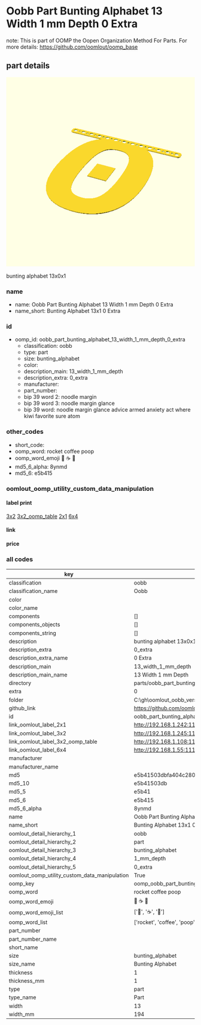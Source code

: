 # Oobb Part Bunting Alphabet 13 Width 1 mm Depth 0 Extra  

note: This is part of OOMP the Oopen Organization Method For Parts. For more details: https://github.com/oomlout/oomp_base

##  part details
  

[![](3dpr.png)](3dpr.png)

bunting alphabet 13x0x1



### name
* name: Oobb Part Bunting Alphabet 13 Width 1 mm Depth 0 Extra
* name_short: Bunting Alphabet 13x1 0 Extra
### id
* oomp_id: oobb_part_bunting_alphabet_13_width_1_mm_depth_0_extra
  * classification: oobb
  * type: part
  * size: bunting_alphabet
  * color: 
  * description_main: 13_width_1_mm_depth
  * description_extra: 0_extra
  * manufacturer: 
  * part_number: 
  * bip 39 word 2: noodle margin
  * bip 39 word 3: noodle margin glance
  * bip 39 word: noodle margin glance advice armed anxiety act where kiwi favorite sure atom

### other_codes
* short_code: 
* oomp_word: rocket coffee poop
* oomp_word_emoji :rocket: :coffee: :poop:
* md5_6_alpha: 8ynmd
* md5_6: e5b415






### oomlout_oomp_utility_custom_data_manipulation
#### label print
[3x2](http://192.168.1.245:1112/?label=oomp%208ynmd)
[3x2_oomp_table](http://192.168.1.108:1112/?label=oomp%208ynmd)
[2x1](http://192.168.1.242:1112/?label=oomp%208ynmd)
[6x4](http://192.168.1.55:1112/?label=oomp%208ynmd)    

#### link

                              

#### price







### all codes 
| key | value |  
| --- | --- |  
| classification | oobb |  
| classification_name | Oobb |  
| color |  |  
| color_name |  |  
| components | [] |  
| components_objects | [] |  
| components_string | [] |  
| description | bunting alphabet 13x0x1 |  
| description_extra | 0_extra |  
| description_extra_name | 0 Extra |  
| description_main | 13_width_1_mm_depth |  
| description_main_name | 13 Width 1 mm Depth |  
| directory | parts/oobb_part_bunting_alphabet_13_width_1_mm_depth_0_extra |  
| extra | 0 |  
| folder | C:\gh\oomlout_oobb_version_4_generated_parts\things\oobb_part_bunting_alphabet_13_width_1_mm_depth_0_extra |  
| github_link | https://github.com/oomlout/oomlout_oomp_part_src/tree/main/parts/oobb_part_bunting_alphabet_13_width_1_mm_depth_0_extra |  
| id | oobb_part_bunting_alphabet_13_width_1_mm_depth_0_extra |  
| link_oomlout_label_2x1 | http://192.168.1.242:1112/?label=oomp%208ynmd |  
| link_oomlout_label_3x2 | http://192.168.1.245:1112/?label=oomp%208ynmd |  
| link_oomlout_label_3x2_oomp_table | http://192.168.1.108:1112/?label=oomp%208ynmd |  
| link_oomlout_label_6x4 | http://192.168.1.55:1112/?label=oomp%208ynmd |  
| manufacturer |  |  
| manufacturer_name |  |  
| md5 | e5b41503dbfa404c2805e040c561fcb0 |  
| md5_10 | e5b41503db |  
| md5_5 | e5b41 |  
| md5_6 | e5b415 |  
| md5_6_alpha | 8ynmd |  
| name | Oobb Part Bunting Alphabet 13 Width 1 mm Depth 0 Extra |  
| name_short | Bunting Alphabet 13x1 0 Extra |  
| oomlout_detail_hierarchy_1 | oobb |  
| oomlout_detail_hierarchy_2 | part |  
| oomlout_detail_hierarchy_3 | bunting_alphabet |  
| oomlout_detail_hierarchy_4 | 1_mm_depth |  
| oomlout_detail_hierarchy_5 | 0_extra |  
| oomlout_oomp_utility_custom_data_manipulation | True |  
| oomp_key | oomp_oobb_part_bunting_alphabet_13_width_1_mm_depth_0_extra |  
| oomp_word | rocket coffee poop |  
| oomp_word_emoji | :rocket: :coffee: :poop: |  
| oomp_word_emoji_list | [':rocket:', ':coffee:', ':poop:'] |  
| oomp_word_list | ['rocket', 'coffee', 'poop'] |  
| part_number |  |  
| part_number_name |  |  
| short_name |  |  
| size | bunting_alphabet |  
| size_name | Bunting Alphabet |  
| thickness | 1 |  
| thickness_mm | 1 |  
| type | part |  
| type_name | Part |  
| width | 13 |  
| width_mm | 194 |  
